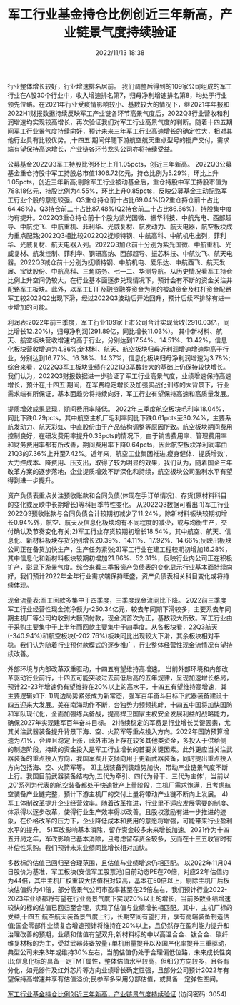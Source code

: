 ﻿---
title: 军工行业基金持仓比例创近三年新高，产业链景气度持续验证
date: 2022/11/13 18:38
tags:
- 国防军工
updated: 1970-01-01 08:00:00
---

行业整体增长较好，行业增速排名居前。
我们调整后得到的109家公司组成的军工行业在A股30个行业中，收入增速排名第7，归母净利增速排名第8，均处于行业领先位臵。在2021年行业受疫情影响较小、基数较大的情况下，继2021年年报和2022H1财报数据持续反映军工产业链各环节高景气度后，2022Q3行业营收和利润增速均实现较高增长，再次验证我们对军工行业高景气度的判断。随着十四五期间军工行业景气度持续向好，预计未来三年军工行业高速增长的确定性大，相对其他行业具有比较优势。‚十四五‛期间伴随下游航空航天重点型号的批产交付，需求端有望保持高速增长，产业链各环节龙头公司亦将持续受益。

公募基金2022Q3军工持股比例环比上升1.05pcts，创近三年新高。
2022Q3公募基金重仓持股中军工持股总市值1306.72亿元，持仓比例为5.29%，环比上升1.05pcts，创近三年新高;剔除军工行业被动基金后，重仓持股中军工持股市值为788.18亿元，持股比例为4.55%，环比上升0.85pcts，反映公募基金主动配臵军工行业个股的意愿较强。Q3重仓持仓前十占比69.04%(Q2重仓持仓前十占比64.48%)，Q3持仓前二十占比87.48%(Q2持仓前二十占比86.66%)，持股集中度均有提升。2022Q3重仓持仓前十个股为紫光国微、振华科技、中航光电、西部超导、中航沈飞、中航重机、菲利华、光威复材、航发动力、航天电器，航空板块成为重点配臵;2022Q3相比较2022Q2抚顺特钢、中航高科、中航机电出列，菲利华、光威复材、航天电器入列。2022Q3加仓前十分别为紫光国微、中航重机、光威复材、航发控制、菲利华、钢研高纳、西部超导、振芯科技、中航沈飞、航天电器。2022Q3减仓前十分别为抚顺特钢、中航机电、爱乐达、中航西飞、航天发展、宝钛股份、中航高科、三角防务、七一二、华测导航。从历史情况看军工持仓比例上升空间仍较大，在行业基本面逐步兑现情况下，预计会有不断的资金关注并配臵军工板块。此外，以军工ETF及融资融券资金为例的被动资金及杠杆资金配臵军工较2022Q2出现下滑，经过2022Q3波动后开始回升，预计后续不排除有进一步增加的可能。

利润表:2022年前三季度，军工行业109家上市公司合计实现营收(2910.03亿，同比增长12.20%)，归母净利润(291.89亿，同比增长11.03%)。
其中新材料、航天、航空板块营收增速均高于行业，分别达到17.54%、14.51%、13.42%，信息化板块营收增速为4.86%;新材料、航天、航空板块归母近利润增速增速均高于行业，分别达到16.77%、16.38%、14.37%，信息化板块归母净利润增速为3.78%;综合来看，2022Q3军工板块业绩在2021Q3基数较大的基础上仍保持较快增长。我们认为，2022Q3财报数据进一步验证了军工行业高景气度，业绩增速保持高速增长，预计在‚十四五‛期间，在军费稳定增长及加强实战化训练的大背景下，行业需求端有所保证，基本面趋势将持续向好，军工行业有望保持高速和高质量发展。
<!--more-->
提质增效成果显现，期间费用率降低。
2022年三季度航空板块毛利率18.04%，同比下跌0.29pcts，其中航空主机厂毛利率同比下跌0.61pcts至30.24%，主要系航发动力、航天彩虹、中直股份由于产品结构调整等原因所致。航空板块期间费用控制良好，在研发费用率提升0.33pcts的情况下，由于销售费用率、管理费用率和财务费用率都有所改善，期间费用率下降0.64pcts，因此航空板块净利润率由21Q3的7.36%上升至7.42%。近年来，航空工业集团推进‚瘦身健体、提质增效‛，大力控成本、降费用、压支出，取得了较为明显的效果，我们认为，随着国企三年改革方案的逐步落地，企业提质增效不断深化和持续，航空板块公司盈利水平有望得到进一步提升。


资产负债表重点关注预收账款和合同负债(体现在手订单情况)、存货(原材料科目的变化或反映中长期增长)等科目季节性变化。
从2022Q3数据可看出:1)军工行业2022Q3预收账款与合同负债合计较期初减少了11.24%，除新材料板块较期初增长0.94%外，航空、航天及信息化板块均有不同程度的减少，或与均衡生产，交付确认及节奏变化有关;2)军工行业存货较期初增长18.54%，其中航空、航天、信息化、新材料板块存货分别增长20.39%、14.11%、17.92%、14.66%;反映出板块公司正在备货加快生产，生产任务紧张;3)军工行业在建工程较期初增加16.28%，其中信息化和新材料板块较期初增加21.86%、52.31%，反映行业内公司正在积极扩产，彰显下游景气度。综合来看三季报资产负债表的变化显示行业基本面持续向好，我们预计2022年全年行业需求端保持旺盛，资产负债表相关科目变化或将持续体现。

现金流量表:军工回款多集中于四季度，三季度现金流同比下降。
2022前三季度军工行业经营性现金流净额为-250.34亿元，较去年同期下滑较多，主要系去年同期主机厂等公司均收到大额预付款，现金流首次为正，基数较大所致。军工行业由于采购主要集中于上半年而回款主要集中于四季度。从各板块看，22Q3航天(-340.94%)和航空板块(-202.76%)板块同比出现较大下滑，其余板块相对平稳。我们认为随着行业预付款模式的逐步推广，行业整体经营性现金流情况有望持续改善。

外部环境与内部改革双重驱动，十四五有望维持高增速。
当前外部环境和内部改革驱动行业前行，十四五可能突破过去前低后高的五年规律，呈现加速增长格局，预计22-23年增速仍有望维持在20%以上的高水平，十四五有望维持高增速，其主要逻辑如下:
1)周边局势紧张成为新常态，强军百年奋斗目标下武器装备建设十四五迎来大发展。美在南海动作不断，台独势力频频挑衅，十四五中国将加快国防和军队现代化，全面加强练兵备战，提高捍卫国家主权安全发展利益的战略能力，确保2027年实现建军百年奋斗目标。
2)持续稳定的军费是行业增长关键因素，尤其关注武器装备提升背景下海、空、火箭军等重点投入方向。2022年国防预算增速为7.1%，合理且稳定上涨，此外市场上存在较多其他类资金，多投入于供给侧的制造阶段，持续的资金投入是军工行业增长的首要关键因素。此外更应当关注武器装备的重点投入方向，我国军费开支倾向用于更新武器装备，同时提出重点投入方向包括海、空、火箭军等。
3)主战装备列装趋势加快，带动产业链景气度不断上行。我国目前武器装备结构为‚五代为牵引、四代为骨干、三代为主体‛，当前以‚20‛系列为代表的航空装备都处于快速批产上量阶段，主机厂需求饱满，且考虑航空装备产业链完整，预计下游主机厂的交付上量将带动产业链不断向上发展。
4)军工体制改革提升企业经营效率。随着改革推进，行业里不适应发展需要的制度、体系得以逐步改革，使得行业生产效率得以改善。且股权激励有进一步推进的迹象，在价格改革的压力下，企业降低成本和费用的意愿将增强，可能带来行业盈利水平的提升。
5)军改影响基本消除，留存资金较多未来增长加速。2021作为十四五开局之年，军改影响已基本消除，且考虑留存资金较多，反而在十三五收官时有补偿性采购。我们预计未来业绩同比增长相对加快。

多数标的估值已回归至合理范围，且估值与业绩增速仍相匹配。
以2022年11月04日股价为基准，军工板块(安信军工股票池)目前动态PE在70倍，对应22年估值约为44倍，其中主机厂权重较大估值相对较高，基本在50倍以上，剔除主机厂后板块估值约为41倍，部分高景气公司市盈率甚至在25倍左右，我们预计行业2022-2023年业绩都将有望在行业高景气度下实现20%以上的增长，当前多数业绩增速较快的标的估值已回归至合理，实现了估值与业绩增长相匹配。其中，主机厂标的受益‚十四五‛航空航天装备景气度上行，长期空间有望打开，享有高端装备制造估值;国企零部件业绩复合增速预计将维持在20%以上，且仍然存在盈利能力提升和治理改善的预期，业绩和估值有望双升;新材料标的中以高温合金、钛合金、碳纤维复材标的为主，受益武器装备放量+单机用量提升以及国产化率提升三重驱动，典型公司未来3年或维持30%左右，当前估值仍处于合理偏低位臵，未来成长性突出;信息化标的具备一定TMT属性，整体估值水平较高，但细分方向较多，且各有分化，如元器件及红外芯片等方向业绩增长确定性强，且部分公司预计2022年有望保持高增速并享有估值溢价;民参军多采用分部估值，或具备一定弹性空间。


[军工行业基金持仓比例创近三年新高，产业链景气度持续验证](https://url12.ctfile.com/f/3948612-723194962-b574d4?p=3054)
(访问密码: 3054)
